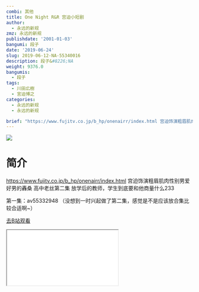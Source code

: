 ```yaml
---
combi: 其他
title: One Night R&R 宫迫小短剧
author:
  - 永远的新规
zmz: 永远的新规
publishdate: '2001-01-03'
bangumi: 段子
date: '2019-06-24'
slug: 2019-06-12-NA-55340016
description: 段子&#8226;NA
weight: 9376.0
bangumis:
  - 段子
tags:
  - 川田広樹
  - 宮迫博之
categories:
  - 永远的新规
  - 永远的新规

brief: "https://www.fujitv.co.jp/b_hp/onenairr/index.html 宫迫饰演粗眉肌肉性别男爱好男的轟桑 高中老丝第二集 放学后的教师，学生到底要和他商量什么233 第一集：av55332948 （没想到一时兴起做了第二集，感觉是不是应该放合集比较合适啊~）"
---
```

![](https://raw.githubusercontent.com/tcgriffith/owaraisite/master/static/tmpimg/9a632268feaeee92c47d93a17c68c39c1c60c0de.jpg.480.jpg)
# 简介  
https://www.fujitv.co.jp/b_hp/onenairr/index.html
宫迫饰演粗眉肌肉性别男爱好男的轟桑 高中老丝第二集
放学后的教师，学生到底要和他商量什么233

第一集：av55332948
（没想到一时兴起做了第二集，感觉是不是应该放合集比较合适啊~）  

[去B站观看](https://www.bilibili.com/video/av55340016/)
<div class ="resp-container"><iframe class="testiframe" src="//player.bilibili.com/player.html?aid=55340016"", scrolling="no", allowfullscreen="true" > </iframe></div> 
